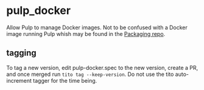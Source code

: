 pulp_docker
===========

Allow Pulp to manage Docker images.  Not to be confused with a Docker image running Pulp whish may be found in the [Packaging repo](https://github.com/pulp/packaging/tree/docker).

tagging
-------

To tag a new version, edit pulp-docker.spec to the new version, create a PR,
and once merged run `tito tag --keep-version`. Do not use the tito
auto-increment tagger for the time being.

